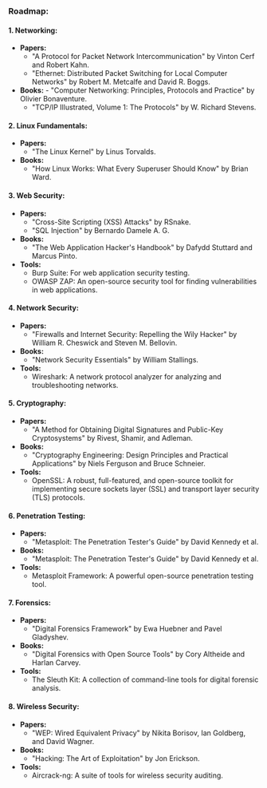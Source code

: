### Roadmap:

#### 1. **Networking:**
- **Papers:**
    - "A Protocol for Packet Network Intercommunication" by Vinton Cerf and Robert Kahn.
    - "Ethernet: Distributed Packet Switching for Local Computer Networks" by Robert M. Metcalfe and David R. Boggs.
- **Books:**    - "Computer Networking: Principles, Protocols and Practice" by Olivier Bonaventure.
    - "TCP/IP Illustrated, Volume 1: The Protocols" by W. Richard Stevens.

#### 2. **Linux Fundamentals:**
- **Papers:**
    - "The Linux Kernel" by Linus Torvalds.
- **Books:**
    - "How Linux Works: What Every Superuser Should Know" by Brian Ward.

#### 3. **Web Security:**
- **Papers:**
    - "Cross-Site Scripting (XSS) Attacks" by RSnake.
    - "SQL Injection" by Bernardo Damele A. G.
- **Books:**
    - "The Web Application Hacker's Handbook" by Dafydd Stuttard and Marcus Pinto.
- **Tools:**
    - Burp Suite: For web application security testing.
    - OWASP ZAP: An open-source security tool for finding vulnerabilities in web applications.

#### 4. **Network Security:**
- **Papers:**
    - "Firewalls and Internet Security: Repelling the Wily Hacker" by William R. Cheswick and Steven M. Bellovin.
- **Books:**
    - "Network Security Essentials" by William Stallings.
- **Tools:**
    - Wireshark: A network protocol analyzer for analyzing and troubleshooting networks.

#### 5. **Cryptography:**
- **Papers:**
    - "A Method for Obtaining Digital Signatures and Public-Key Cryptosystems" by Rivest, Shamir, and Adleman.
- **Books:**
    - "Cryptography Engineering: Design Principles and Practical Applications" by Niels Ferguson and Bruce Schneier.
- **Tools:**
    - OpenSSL: A robust, full-featured, and open-source toolkit for implementing secure sockets layer (SSL) and transport layer security (TLS) protocols.

#### 6. **Penetration Testing:**
- **Papers:**
    - "Metasploit: The Penetration Tester's Guide" by David Kennedy et al.
- **Books:**
    - "Metasploit: The Penetration Tester's Guide" by David Kennedy et al.
- **Tools:**
    - Metasploit Framework: A powerful open-source penetration testing tool.

#### 7. **Forensics:**
- **Papers:**
    - "Digital Forensics Framework" by Ewa Huebner and Pavel Gladyshev.
- **Books:**
    - "Digital Forensics with Open Source Tools" by Cory Altheide and Harlan Carvey.
- **Tools:**
    - The Sleuth Kit: A collection of command-line tools for digital forensic analysis.

#### 8. **Wireless Security:**
- **Papers:**
    - "WEP: Wired Equivalent Privacy" by Nikita Borisov, Ian Goldberg, and David Wagner.
- **Books:**
    - "Hacking: The Art of Exploitation" by Jon Erickson.
- **Tools:**
    - Aircrack-ng: A suite of tools for wireless security auditing.
